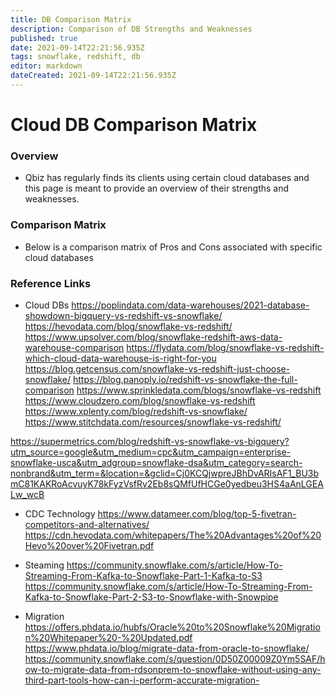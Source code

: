 ```yaml
---
title: DB Comparison Matrix
description: Comparison of DB Strengths and Weaknesses 
published: true
date: 2021-09-14T22:21:56.935Z
tags: snowflake, redshift, db
editor: markdown
dateCreated: 2021-09-14T22:21:56.935Z
---
```


# Cloud DB Comparison Matrix
### Overview
- Qbiz has regularly finds its clients using certain cloud databases and this page is meant to provide an overview of their strengths and weaknesses.

### Comparison Matrix 
- Below is a comparison matrix of Pros and Cons associated with specific cloud databases 

### Reference Links
- Cloud DBs
https://poplindata.com/data-warehouses/2021-database-showdown-bigquery-vs-redshift-vs-snowflake/
https://hevodata.com/blog/snowflake-vs-redshift/
https://www.upsolver.com/blog/snowflake-redshift-aws-data-warehouse-comparison
https://flydata.com/blog/snowflake-vs-redshift-which-cloud-data-warehouse-is-right-for-you
https://blog.getcensus.com/snowflake-vs-redshift-just-choose-snowflake/
https://blog.panoply.io/redshift-vs-snowflake-the-full-comparison
https://www.sprinkledata.com/blogs/snowflake-vs-redshift
https://www.cloudzero.com/blog/snowflake-vs-redshift
https://www.xplenty.com/blog/redshift-vs-snowflake/
https://www.stitchdata.com/resources/snowflake-vs-redshift/


https://supermetrics.com/blog/redshift-vs-snowflake-vs-bigquery?utm_source=google&utm_medium=cpc&utm_campaign=enterprise-snowflake-usca&utm_adgroup=snowflake-dsa&utm_category=search-nonbrand&utm_term=&location=&gclid=Cj0KCQjwpreJBhDvARIsAF1_BU3bmC81KAKRoAcvuyK78kFyzVsfRv2Eb8sQMfUfHCGe0yedbeu3HS4aAnLGEALw_wcB


- CDC Technology
https://www.datameer.com/blog/top-5-fivetran-competitors-and-alternatives/
https://cdn.hevodata.com/whitepapers/The%20Advantages%20of%20Hevo%20over%20Fivetran.pdf

- Steaming
https://community.snowflake.com/s/article/How-To-Streaming-From-Kafka-to-Snowflake-Part-1-Kafka-to-S3
https://community.snowflake.com/s/article/How-To-Streaming-From-Kafka-to-Snowflake-Part-2-S3-to-Snowflake-with-Snowpipe

- Migration
https://offers.phdata.io/hubfs/Oracle%20to%20Snowflake%20Migration%20Whitepaper%20-%20Updated.pdf
https://www.phdata.io/blog/migrate-data-from-oracle-to-snowflake/
https://community.snowflake.com/s/question/0D50Z00009Z0Ym5SAF/how-to-migrate-data-from-rdsonprem-to-snowflake-without-using-any-third-part-tools-how-can-i-perform-accurate-migration-




